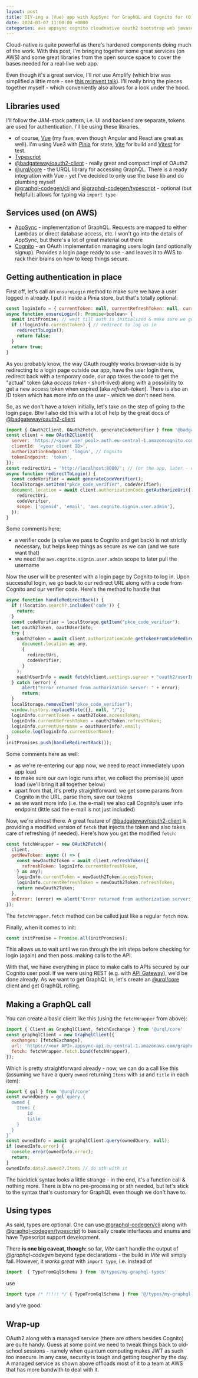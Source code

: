 ```yaml
---
layout: post
title: DIY-ing a (Vue) app with AppSync for GraphQL and Cognito for (O)Auth
date: 2024-03-07 11:00:00 +0000
categories: aws appsync cognito cloudnative oauth2 bootstrap web javascript typescript vue
---
```


Cloud-native is quite powerful as there's hardened components doing much of the work. With this post, I'm bringing together some great services (on AWS) and some great libraries from the open source space to cover the bases needed for a real-live web app. 

Even though it's a great service, I'll *not* use Amplify (which btw was simplified a little more - see [this re:invent talk](https://www.youtube.com/watch?v=UfYWGYbmV3s)). I'll really bring the pieces together myself - which conveniently also allows for a look under the hood. 

## Libraries used

I'll follow the JAM-stack pattern, i.e. UI and backend are separate, tokens are used for authentication. I'll be using these libraries.

- of course, [Vue](https://vuejs.org/) (my fave, even though Angular and React are great as well). I'm using Vue3 with [Pinia](https://pinia.vuejs.org/) for state, [Vite](https://vitejs.dev/) for build and [Vitest](https://vitest.dev/) for test. 
- [Typescript](https://www.typescriptlang.org/)
- [@badgateway/oauth2-client](https://www.npmjs.com/package/@badgateway/oauth2-client) - really great and compact impl of OAuth2
- [@urql/core](https://www.npmjs.com/package/@urql/core) - the URQL library for accessing GraphQL. There is a ready integration with Vue - yet I've decided to only use the base lib and do plumbing myself
- [@graphql-codegen/cli](https://www.npmjs.com/package/@graphql-codegen/cli) and [@graphql-codegen/typescript](https://www.npmjs.com/package/@graphql-codegen/typescript) - optional (but helpful): allows for typing via `import type`

## Services used (on AWS)

- [AppSync](https://docs.aws.amazon.com/appsync/) - implementation of GraphQL. Requests are mapped to either Lambdas or direct database access, etc. I won't go into the details of AppSync, but there's a lot of great material out there
- [Cognito](https://docs.aws.amazon.com/cognito/) - an OAuth implementation managing users login (and optionally signup). Provides a login page ready to use - and leaves it to AWS to rack their brains on how to keep things secure. 

## Getting authentication in place

First off, let's call an `ensureLogin` method to make sure we have a user logged in already. I put it inside a Pinia store, but that's totally optional: 

```javascript
const loginInfo = { currentToken: null, currentRefreshToken: null, currentUserName: null};
async function ensureLogin(): Promise<boolean> {
  await initPromise; // wait till auth is initialized & make sure we got current info - see below
  if (!loginInfo.currentToken) { // redirect to log us in
    redirectToLogin();
    return false;
  }
  return true;
}
```

As you probably know, the way OAuth roughly works browser-side is by redirecting to a login page outside our app, have the user login there, redirect back with a temporary code, our app takes the code to get the "actual" token (aka *access token* - short-lived) along with a possibility to get a new access token when expired (aka *refresh-token*). There is also an ID token which has more info on the user - which we don't need here. 

So, as we don't have a token initially, let's take on the step of going to the login page. Btw I also did this with a lot of help by the great docs of [@badgateway/oauth2-client](https://www.npmjs.com/package/@badgateway/oauth2-client)

```javascript
import { OAuth2Client, OAuth2Fetch, generateCodeVerifier } from '@badgateway/oauth2-client';
const client = new OAuth2Client({
  server: 'https://<your user pool>.auth.eu-central-1.amazoncognito.com/', // slash counts! (your region instead of eu-central-1)
  clientId: '<your client ID>',
  authorizationEndpoint: 'login', // Cognito
  tokenEndpoint: 'token',
});
const redirectUri = 'http://localhost:8080/'; // (or the app, later - can of course use environments, just KISS here)
async function redirectToLogin() {
  const codeVerifier = await generateCodeVerifier();
  localStorage.setItem("pkce_code_verifier", codeVerifier);
  document.location = await client.authorizationCode.getAuthorizeUri({
    redirectUri,
    codeVerifier,
    scope: ['openid', 'email', 'aws.cognito.signin.user.admin'],
  });
}
```

Some comments here:

- a verifier code (a value we pass to Cognito and get back) is not strictly necessary, but helps keep things as secure as we can (and we sure want that)
- we need the `aws.cognito.signin.user.admin` scope to later pull the username

Now the user will be presented with a login page by Cognito to log in. Upon successful login, we go back to our redirect URL along with a code from Cognito and our verifier code. Here's the method to handle that

```javascript
async function handleRedirectBack() {
  if (!location.search?.includes('code')) {
    return;
  }
  const codeVerifier = localStorage.getItem("pkce_code_verifier");
  let oauth2Token, oauthUserInfo;
  try {
    oauth2Token = await client.authorizationCode.getTokenFromCodeRedirect(
      document.location as any,
      {
        redirectUri,
        codeVerifier,
      }
    );
    oauthUserInfo = await fetch(client.settings.server + 'oauth2/userInfo', {headers: {'Authorization': 'Bearer ' + oauth2Token.accessToken}}).then(res => res.json());
  } catch (error) {
      alert("Error returned from authorization server: " + error);
      return;
  }
  localStorage.removeItem("pkce_code_verifier");
  window.history.replaceState({}, null, "/");
  loginInfo.currentToken = oauth2Token.accessToken;
  loginInfo.currentRefreshToken = oauth2Token.refreshToken;
  loginInfo.currentUserName = oauthUserInfo?.email;
  console.log(loginInfo.currentUserName);
}
initPromises.push(handleRedirectBack());
```

Some comments here as well:

- as we're re-entering our app now, we need to react immediately upon app load
- to make sure our own logic runs after, we collect the promise(s) upon load (we'll bring it all together below)
- apart from that, it's pretty straightforward: we get some params from Cognito in the URL, parse them, save our tokens
- as we want more info (i.e. the e-mail) we also call Cognito's user info endpoint (little sad the e-mail is not just included)

Now, we're almost there. A great feature of [@badgateway/oauth2-client](https://www.npmjs.com/package/@badgateway/oauth2-client) is providing a modified version of `fetch` that injects the token and also takes care of refreshing (if needed). Here's how you get the modified `fetch`:

```javascript
const fetchWrapper = new OAuth2Fetch({
  client,
  getNewToken: async () => {
    const newOauth2Token = await client.refreshToken({
      refreshToken: loginInfo.currentRefreshToken,
    } as any);
    loginInfo.currentToken = newOauth2Token.accessToken;
    loginInfo.currentRefreshToken = newOauth2Token.refreshToken;
    return newOauth2Token;
  },
  onError: (error) => alert("Error returned from authorization server: " + error),
});
```

The `fetchWrapper.fetch` method can be called just like a regular `fetch` now.

Finally, when it comes to init: 

```javascript
const initPromise = Promise.all(initPromises);
```

This allows us to wait until we ran through the init steps before checking for login (again) and then poss. making calls to the API.

With that, we have everything in place to make calls to APIs secured by our Cognito user pool. If we were using REST (e.g. with [API Gateway](https://docs.aws.amazon.com/apigateway/)), we'd be done already. As we want to get GraphQL in, let's create an [@urql/core](https://www.npmjs.com/package/@urql/core) client and get GraphQL rolling. 

## Making a GraphQL call

You can create a basic client like this (using the `fetchWrapper` from above): 

```javascript
import { Client as GraphqlClient, fetchExchange } from '@urql/core'
const graphqlClient = new GraphqlClient({
  exchanges: [fetchExchange],
  url: 'https://<our API>.appsync-api.eu-central-1.amazonaws.com/graphql', // (your region instead of eu-central-1)
  fetch: fetchWrapper.fetch.bind(fetchWrapper),
});
```

Which is pretty straightforward already - now, we can do a call like this (assuming we have a query `owned` returning `Items` with `id` and `title` in each item): 

```javascript
import { gql } from '@urql/core'
const ownedQuery = gql`query {
  owned {
    Items {
        id
        title
    }      
  }
}`
const ownedInfo = await graphqlClient.query(ownedQuery, null);
if (ownedInfo.error) {
  console.error(ownedInfo.error);
  return;
}
ownedInfo.data?.owned?.Items // do sth with it
```

The backtick syntax looks a little strange - in the end, it's a function call & nothing more. There is btw no pre-processing or sth needed, but let's stick to the syntax that's customary for GraphQL even though we don't have to.

## Using types

As said, types are optional. One can use [@graphql-codegen/cli](https://www.npmjs.com/package/@graphql-codegen/cli) along with [@graphql-codegen/typescript](https://www.npmjs.com/package/@graphql-codegen/typescript) to basically create interfaces and enums and have Typescript support development. 

There **is one big caveat, though:** so far, *Vite* can't handle the output of *@graphql-codegen* beyond type declarations - the build in *Vite* will simply fail. However, it *works great* with `import type`, i.e. instead of 

```javascript
import  { TypeFromGqlSchema } from '@/types/my-graphql-types'
```

use

```javascript
import type /* !!!!! */ { TypeFromGqlSchema } from '@/types/my-graphql-types'
```

and y're good. 

## Wrap-up

OAuth2 along with a managed service (there are others besides Cognito) are quite handy. Guess at some point we need to tweak things back to old-school sessions - namely when quantum computing makes JWT as such too insecure. In any case, security is tough and getting tougher by the day. A managed service as shown above offloads most of it to a team at AWS that has more bandwith to deal with it.
